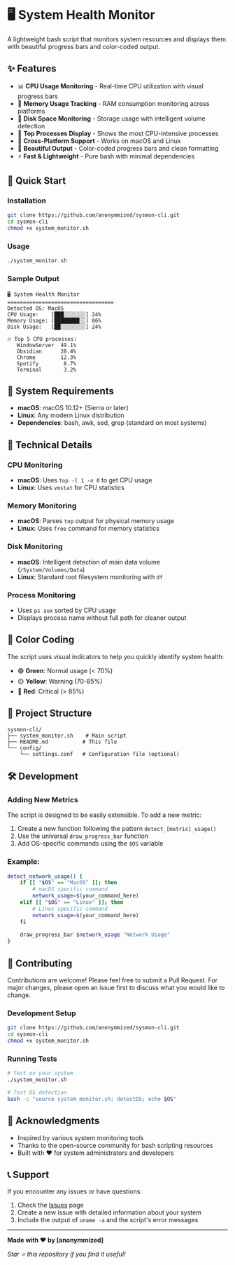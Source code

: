 # 🖥️ System Health Monitor

A lightweight bash script that monitors system resources and displays them with beautiful progress bars and color-coded output.

## ✨ Features

- 📊 **CPU Usage Monitoring** - Real-time CPU utilization with visual progress bars
- 💾 **Memory Usage Tracking** - RAM consumption monitoring across platforms
- 💽 **Disk Space Monitoring** - Storage usage with intelligent volume detection
- 🏃 **Top Processes Display** - Shows the most CPU-intensive processes
- 🌈 **Cross-Platform Support** - Works on macOS and Linux
- 🎨 **Beautiful Output** - Color-coded progress bars and clean formatting
- ⚡ **Fast & Lightweight** - Pure bash with minimal dependencies

## 🚀 Quick Start

### Installation

```bash
git clone https://github.com/anonymmized/sysmon-cli.git
cd sysmon-cli
chmod +x system_monitor.sh
```

### Usage

```bash
./system_monitor.sh
```

### Sample Output

```
🖥️ System Health Monitor
==================================
Detected OS: MacOS
CPU Usage:    [███░░░░░░░] 24%
Memory Usage: [████████░░] 86%
Disk Usage:   [██░░░░░░░░] 24%

🔥 Top 5 CPU processes:
   WindowServer  49.1%
   Obsidian      28.4%
   Chrome        12.3%
   Spotify        8.7%
   Terminal       3.2%
```

## 🎯 System Requirements

- **macOS**: macOS 10.12+ (Sierra or later)
- **Linux**: Any modern Linux distribution
- **Dependencies**: bash, awk, sed, grep (standard on most systems)

## 🔧 Technical Details

### CPU Monitoring
- **macOS**: Uses `top -l 1 -n 0` to get CPU usage
- **Linux**: Uses `vmstat` for CPU statistics

### Memory Monitoring
- **macOS**: Parses `top` output for physical memory usage
- **Linux**: Uses `free` command for memory statistics

### Disk Monitoring
- **macOS**: Intelligent detection of main data volume (`/System/Volumes/Data`)
- **Linux**: Standard root filesystem monitoring with `df`

### Process Monitoring
- Uses `ps aux` sorted by CPU usage
- Displays process name without full path for cleaner output

## 🌈 Color Coding

The script uses visual indicators to help you quickly identify system health:

- 🟢 **Green**: Normal usage (< 70%)
- 🟡 **Yellow**: Warning (70-85%)
- 🔴 **Red**: Critical (> 85%)

## 📁 Project Structure

```
sysmon-cli/
├── system_monitor.sh    # Main script
├── README.md           # This file
└── config/
    └── settings.conf   # Configuration file (optional)
```

## 🛠️ Development

### Adding New Metrics

The script is designed to be easily extensible. To add a new metric:

1. Create a new function following the pattern `detect_[metric]_usage()`
2. Use the universal `draw_progress_bar` function
3. Add OS-specific commands using the `$OS` variable

### Example:

```bash
detect_network_usage() {
    if [[ "$OS" == "MacOS" ]]; then
        # macOS specific command
        network_usage=$(your_command_here)
    elif [[ "$OS" == "Linux" ]]; then
        # Linux specific command
        network_usage=$(your_command_here)
    fi
    
    draw_progress_bar $network_usage "Network Usage"
}
```

## 🤝 Contributing

Contributions are welcome! Please feel free to submit a Pull Request. For major changes, please open an issue first to discuss what you would like to change.

### Development Setup

```bash
git clone https://github.com/anonymmized/sysmon-cli.git
cd sysmon-cli
chmod +x system_monitor.sh
```

### Running Tests

```bash
# Test on your system
./system_monitor.sh

# Test OS detection
bash -c "source system_monitor.sh; detectOS; echo $OS"
```

## 🙏 Acknowledgments

- Inspired by various system monitoring tools
- Thanks to the open-source community for bash scripting resources
- Built with ❤️ for system administrators and developers

## 📞 Support

If you encounter any issues or have questions:

1. Check the [Issues](https://github.com/anonymmized/sysmon-cli/issues) page
2. Create a new issue with detailed information about your system
3. Include the output of `uname -a` and the script's error messages

---

**Made with ❤️ by [anonymmized]**

*Star ⭐ this repository if you find it useful!*
